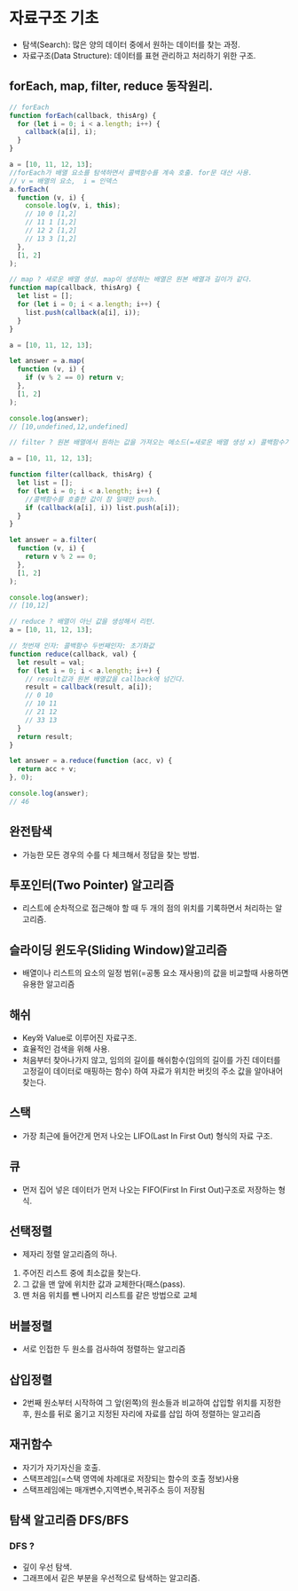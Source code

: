 # 자료구조 기초

- 탐색(Search): 많은 양의 데이터 중에서 원하는 데이터를 찾는 과정.
- 자료구조(Data Structure): 데이터를 표현 관리하고 처리하기 위한 구조.

## forEach, map, filter, reduce 동작원리.

```javascript
// forEach
function forEach(callback, thisArg) {
  for (let i = 0; i < a.length; i++) {
    callback(a[i], i);
  }
}

a = [10, 11, 12, 13];
//forEach가 배열 요소를 탐색하면서 콜백함수를 계속 호출. for문 대산 사용.
// v = 배열의 요소,  i = 인덱스
a.forEach(
  function (v, i) {
    console.log(v, i, this);
    // 10 0 [1,2]
    // 11 1 [1,2]
    // 12 2 [1,2]
    // 13 3 [1,2]
  },
  [1, 2]
);

// map ? 새로운 배열 생성. map이 생성하는 배열은 원본 배열과 길이가 같다.
function map(callback, thisArg) {
  let list = [];
  for (let i = 0; i < a.length; i++) {
    list.push(callback(a[i], i));
  }
}

a = [10, 11, 12, 13];

let answer = a.map(
  function (v, i) {
    if (v % 2 == 0) return v;
  },
  [1, 2]
);

console.log(answer);
// [10,undefined,12,undefined]

// filter ? 원본 배열에서 원하는 값을 가져오는 메소드(=새로운 배열 생성 x) 콜백함수가 참을 리턴했을 때의 요소만 배열을    생성해서 리턴.

a = [10, 11, 12, 13];

function filter(callback, thisArg) {
  let list = [];
  for (let i = 0; i < a.length; i++) {
    //콜백함수를 호출한 값이 참 일때만 push.
    if (callback(a[i], i)) list.push(a[i]);
  }
}

let answer = a.filter(
  function (v, i) {
    return v % 2 == 0;
  },
  [1, 2]
);

console.log(answer);
// [10,12]

// reduce ? 배열이 아닌 값을 생성해서 리턴.
a = [10, 11, 12, 13];

// 첫번재 인자: 콜백함수 두번째인자: 초기화값
function reduce(callback, val) {
  let result = val;
  for (let i = 0; i < a.length; i++) {
    // result값과 원본 배열값을 callback에 넘긴다.
    result = callback(result, a[i]);
    // 0 10
    // 10 11
    // 21 12
    // 33 13
  }
  return result;
}

let answer = a.reduce(function (acc, v) {
  return acc + v;
}, 0);

console.log(answer);
// 46
```

## 완전탐색

- 가능한 모든 경우의 수를 다 체크해서 정답을 찾는 방법.

## 투포인터(Two Pointer) 알고리즘

- 리스트에 순차적으로 접근해야 할 때 두 개의 점의 위치를 기록하면서 처리하는 알고리즘.

## 슬라이딩 윈도우(Sliding Window)알고리즘

- 배열이나 리스트의 요소의 일정 범위(=공통 요소 재사용)의 값을 비교할때 사용하면 유용한 알고리즘

## 해쉬

- Key와 Value로 이루어진 자료구조.
- 효율적인 검색을 위해 사용.
- 처음부터 찾아나가지 않고, 임의의 길이를 해쉬함수(임의의 길이를 가진 데이터를 고정길이 데이터로 매핑하는 함수) 하여 자료가 위치한 버킷의 주소 값을 알아내어 찾는다.

## 스택

- 가장 최근에 들어간게 먼저 나오는 LIFO(Last In First Out) 형식의 자료 구조.

## 큐

- 먼저 집어 넣은 데이터가 먼저 나오는 FIFO(First In First Out)구조로 저장하는 형식.

## 선택정렬

- 제자리 정렬 알고리즘의 하나.

1.  주어진 리스트 중에 최소값을 찾는다.
2.  그 값을 맨 앞에 위치한 값과 교체한다(패스(pass).
3.  맨 처음 위치를 뺀 나머지 리스트를 같은 방법으로 교체

## 버블정렬

- 서로 인접한 두 원소를 검사하여 정렬하는 알고리즘

## 삽입정렬

- 2번째 원소부터 시작하여 그 앞(왼쪽)의 원소들과 비교하여 삽입할 위치를 지정한 후, 원소를 뒤로 옮기고 지정된 자리에 자료를 삽입 하여 정렬하는 알고리즘

## 재귀함수

- 자기가 자기자신을 호출.
- 스택프레임(=스택 영역에 차례대로 저장되는 함수의 호출 정보)사용
- 스택프레임에는 매개변수,지역변수,복귀주소 등이 저장됨

## 탐색 알고리즘 DFS/BFS

### DFS ?

- 깊이 우선 탐색.
- 그래프에서 깉은 부분을 우선적으로 탐색하는 알고리즘.
